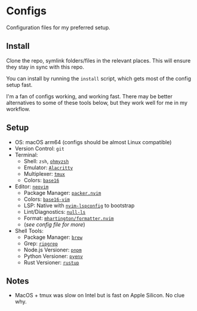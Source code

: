 # Configs

Configuration files for my preferred setup.

## Install

Clone the repo, symlink folders/files in the relevant places.
This will ensure they stay in sync with this repo.

You can install by running the `install` script, which gets most of the config setup fast.

I'm a fan of configs working, and working fast.
There may be better alternatives to some of these tools below, but they work well for me in my workflow.

## Setup

- OS: macOS arm64 (configs should be almost Linux compatible)
- Version Control: `git`
- Terminal:
  - Shell: `zsh`, [`ohmyzsh`](https://github.com/ohmyzsh/ohmyzsh)
  - Emulator: [`Alacritty`](https://github.com/alacritty/alacritty)
  - Multiplexer: [`tmux`](https://github.com/tmux/tmux/wiki)
  - Colors: [`base16`](https://github.com/chriskempson/base16)
- Editor: [`neovim`](https://neovim.io)
  - Package Manager: [`packer.nvim`](https://github.com/wbthomason/packer.nvim)
  - Colors: [`base16-vim`](https://github.com/chriskempson/base16-vim)
  - LSP: Native with [`nvim-lspconfig`](https://github.com/neovim/nvim-lspconfig) to bootstrap
  - Lint/Diagnostics: [`null-ls`](https://github.com/jose-elias-alvarez/null-ls.nvim)
  - Format: [`mhartington/formatter.nvim`](https://github.com/mhartington/formatter.nvim)
  - (_see config file for more_)
- Shell Tools:
  - Package Manager: [`brew`](https://brew.sh)
  - Grep: [`ripgrep`](https://github.com/BurntSushi/ripgrep)
  - Node.js Versioner: [`pnpm`](https://pnpm.io)
  - Python Versioner: [`pyenv`](https://github.com/pyenv/pyenv)
  - Rust Versioner: [`rustup`](https://rustup.rs)

## Notes

- MacOS + tmux was slow on Intel but is fast on Apple Silicon. No clue why.
